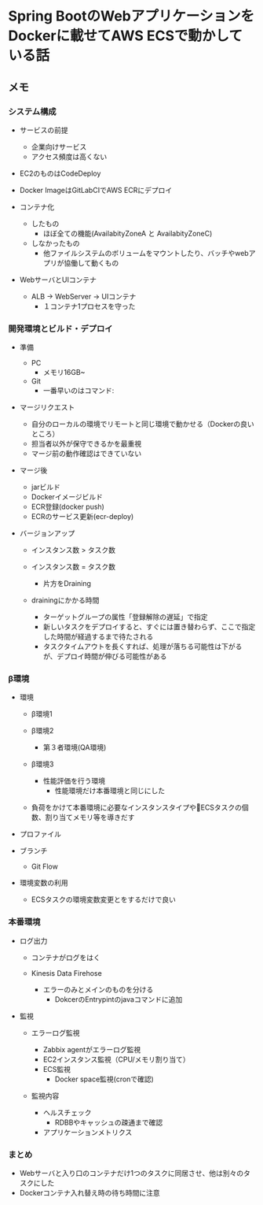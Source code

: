 # Spring BootのWebアプリケーションをDockerに載せてAWS ECSで動かしている話

## メモ
### システム構成
- サービスの前提
  - 企業向けサービス
  - アクセス頻度は高くない

- EC2のものはCodeDeploy
- Docker ImageはGitLabCIでAWS ECRにデプロイ

- コンテナ化
  - したもの
    - ほぼ全ての機能(AvailabityZoneA と AvailabityZoneC)
  - しなかったもの
    - 他ファイルシステムのボリュームをマウントしたり、バッチやwebアプリが協働して動くもの
  
- WebサーバとUIコンテナ
  - ALB -> WebServer -> UIコンテナ
    - １コンテナ1プロセスを守った

### 開発環境とビルド・デプロイ
- 準備
  - PC
    - メモリ16GB~
  - Git
    - 一番早いのはコマンド:

- マージリクエスト
  - 自分のローカルの環境でリモートと同じ環境で動かせる（Dockerの良いところ）
  - 担当者以外が保守できるかを最重視
  - マージ前の動作確認はできていない

- マージ後
  - jarビルド
  - Dockerイメージビルド
  - ECR登録(docker push)
  - ECRのサービス更新(ecr-deploy)

- バージョンアップ 
  - インスタンス数 > タスク数

  - インスタンス数 = タスク数
    - 片方をDraining

  - drainingにかかる時間 
    - ターゲットグループの属性「登録解除の遅延」で指定
    - 新しいタスクをデプロイすると、すぐには置き替わらず、ここで指定した時間が経過するまで待たされる
    - タスクタイムアウトを長くすれば、処理が落ちる可能性は下がるが、デプロイ時間が伸びる可能性がある

### β環境
- 環境
  - β環境1

  - β環境2
    - 第３者環境(QA環境)
  - β環境3
    - 性能評価を行う環境
      - 性能環境だけ本番環境と同じにした
  - 負荷をかけて本番環境に必要なインスタンスタイプやECSタスクの個数、割り当てメモリ等を導きだす

- プロファイル

- ブランチ
  - Git Flow

- 環境変数の利用
  - ECSタスクの環境変数変更とをするだけで良い

### 本番環境
- ログ出力
  - コンテナがログをはく

  - Kinesis Data Firehose
    - エラーのみとメインのものを分ける
      - DokcerのEntrypintのjavaコマンドに追加        

- 監視
  - エラーログ監視
    - Zabbix agentがエラーログ監視
    - EC2インスタンス監視（CPU/メモリ割り当て）
    - ECS監視
      - Docker space監視(cronで確認)

  - 監視内容
    - ヘルスチェック
      - RDBBやキャッシュの疎通まで確認
    - アプリケーションメトリクス

### まとめ
- Webサーバと入り口のコンテナだけ1つのタスクに同居させ、他は別々のタスクにした
- Dockerコンテナ入れ替え時の待ち時間に注意